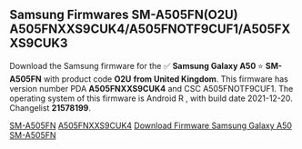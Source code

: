 <h2>Samsung Firmwares SM-A505FN(O2U) A505FNXXS9CUK4/A505FNOTF9CUF1/A505FXXS9CUK3</h2>
Download the Samsung firmware for the ✅ <strong>Samsung Galaxy A50 </strong> ⭐ <strong>SM-A505FN</strong> with product code <strong>O2U</strong> <strong> from United Kingdom</strong>. This firmware has version number PDA <strong>A505FNXXS9CUK4</strong> and CSC A505FNOTF9CUF1. The operating system of this firmware is Android R , with build date 2021-12-20. Changelist <strong>21578199</strong>.


[SM-A505FN](https://samfirm.shop/samsung/model/SM-A505FN)
[A505FNXXS9CUK4](https://samfirm.shop/samsung/pda/A505FNXXS9CUK4)
[Download Firmware Samsung Galaxy A50 SM-A505FN](https://samfirm.shop/samsung/firmware/483567)
